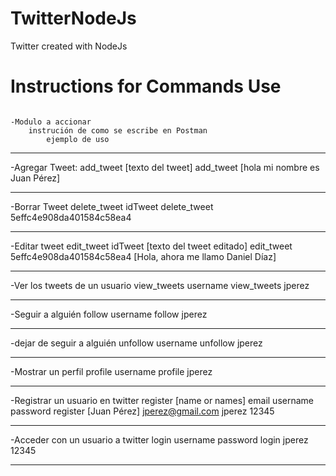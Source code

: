# TwitterNodeJs
Twitter created with NodeJs
# Instructions for Commands Use
```

-Modulo a accionar
    instrución de como se escribe en Postman
        ejemplo de uso

```
*********************************************
-Agregar Tweet:
    add_tweet [texto del tweet]
        add_tweet [hola mi nombre es Juan Pérez]
*********************************************
-Borrar Tweet
    delete_tweet idTweet
        delete_tweet 5effc4e908da401584c58ea4
*********************************************
-Editar tweet
    edit_tweet idTweet [texto del tweet editado]
        edit_tweet 5effc4e908da401584c58ea4 [Hola, ahora me llamo Daniel Díaz]
*********************************************
-Ver los tweets de un usuario
    view_tweets username
        view_tweets jperez
*********************************************
-Seguir a alguién
    follow username
        follow jperez
*********************************************
-dejar de seguir a alguién
    unfollow username
        unfollow jperez
*********************************************
-Mostrar un perfil
    profile username
        profile jperez
*********************************************
-Registrar un usuario en twitter
    register [name or names] email username password
        register [Juan Pérez] jperez@gmail.com jperez 12345
*********************************************
-Acceder con un usuario a twitter
    login username password
        login jperez 12345
*********************************************